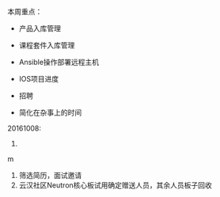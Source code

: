 本周重点：

* 产品入库管理

* 课程套件入库管理

* Ansible操作部署远程主机

* IOS项目进度

* 招聘

* 简化在杂事上的时间


20161008:

1. 

m

1. 筛选简历，面试邀请
2. 云汉社区Neutron核心板试用确定赠送人员，其余人员板子回收

